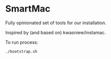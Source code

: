 SmartMac
========

Fully opinionated set of tools for our installation. 

Inspired by (and based on) kwasniew/instamac.

To run process:

    ./bootstrap.sh